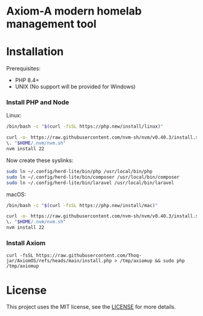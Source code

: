 # Axiom-A modern homelab management tool

# Installation
Prerequisites:
- PHP 8.4+
- UNIX (No support will be provided for Windows)

### Install PHP and Node
Linux:
```sh
/bin/bash -c "$(curl -fsSL https://php.new/install/linux)"
```

```sh
curl -o- https://raw.githubusercontent.com/nvm-sh/nvm/v0.40.3/install.sh | bash
\. "$HOME/.nvm/nvm.sh"
nvm install 22
```

Now create these syslinks:
```sh
sudo ln ~/.config/herd-lite/bin/php /usr/local/bin/php
sudo ln ~/.config/herd-lite/bin/composer /usr/local/bin/composer
sudo ln ~/.config/herd-lite/bin/laravel /usr/local/bin/laravel
```

macOS:
```sh
/bin/bash -c "$(curl -fsSL https://php.new/install/mac)" 
 ```

```sh
curl -o- https://raw.githubusercontent.com/nvm-sh/nvm/v0.40.3/install.sh | bash
\. "$HOME/.nvm/nvm.sh"
nvm install 22
```

### Install Axiom
```shell
curl -fsSL https://raw.githubusercontent.com/Thoq-jar/AxiomOS/refs/heads/main/install.php > /tmp/axiomup && sudo php /tmp/axiomup
```

# License
This project uses the MIT license,
see the [LICENSE](LICENSE.md) for more details.
